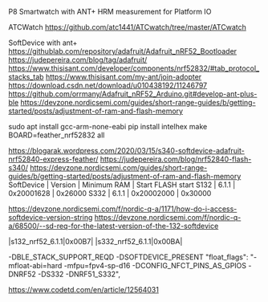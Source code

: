P8 Smartwatch with ANT+ HRM measurement for Platform IO


ATCWatch 
https://github.com/atc1441/ATCwatch/tree/master/ATCwatch

SoftDevice with ant+
https://githublab.com/repository/adafruit/Adafruit_nRF52_Bootloader
https://judepereira.com/blog/tag/adafruit/
https://www.thisisant.com/developer/components/nrf52832/#tab_protocol_stacks_tab
https://www.thisisant.com/my-ant/join-adopter
https://download.csdn.net/download/u010438192/11246797
https://github.com/orrmany/Adafruit_nRF52_Arduino.git#develop-ant-plus-ble
https://devzone.nordicsemi.com/guides/short-range-guides/b/getting-started/posts/adjustment-of-ram-and-flash-memory

sudo apt install gcc-arm-none-eabi
pip install intelhex
make BOARD=feather_nrf52832 all

https://blogarak.wordpress.com/2020/03/15/s340-softdevice-adafruit-nrf52840-express-feather/
https://judepereira.com/blog/nrf52840-flash-s340/
https://devzone.nordicsemi.com/guides/short-range-guides/b/getting-started/posts/adjustment-of-ram-and-flash-memory
SoftDevice | Version | Minimum RAM | Start FLASH start
S132 | 6.1.1 | 0x20001628 | 0x26000
S332 | 6.1.1 | 0x20002000 | 0x30000

https://devzone.nordicsemi.com/f/nordic-q-a/1171/how-do-i-access-softdevice-version-string
https://devzone.nordicsemi.com/f/nordic-q-a/68500/--sd-req-for-the-latest-version-of-the-132-softdevice

|s132_nrf52_6.1.1|0x00B7|
|s332_nrf52_6.1.1|0x00BA|

-DBLE_STACK_SUPPORT_REQD -DSOFTDEVICE_PRESENT
"float_flags": "-mfloat-abi=hard -mfpu=fpv4-sp-d16 -DCONFIG_NFCT_PINS_AS_GPIOS -DNRF52 -DS332 -DNRF51_S332",

https://www.codetd.com/en/article/12564031